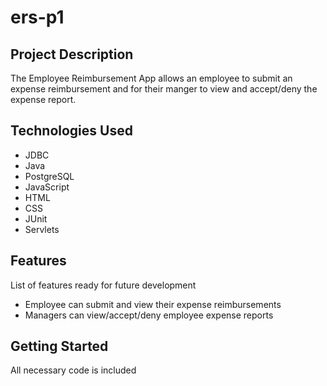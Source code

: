 # ers-p1

## Project Description

The Employee Reimbursement App allows an employee to submit an expense reimbursement and for their manger to view and accept/deny the expense report. 

## Technologies Used

* JDBC 
* Java 
* PostgreSQL 
* JavaScript 
* HTML 
* CSS 
* JUnit 
* Servlets 

## Features

List of features ready for future development
* Employee can submit and view their expense reimbursements
* Managers can view/accept/deny employee expense reports

## Getting Started
   
All necessary code is included
